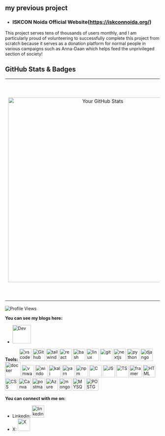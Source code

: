## my previous project

- ### ISKCON Noida Official Website(https://iskconnoida.org/)

This project serves tens of thousands of users monthly, and I am particularly proud of volunteering to successfully complete this project from scratch because it serves as a donation platform for normal people in various campaigns such as Anna-Daan which helps feed the unprivileged section of society!

## GitHub Stats & Badges

<table>
  <tr>
    <!-- GitHub Stats -->
    <td align="center" style="padding: 10px;">
      <img src="https://github-readme-stats.vercel.app/api?username=drvcodenta&show_icons=true&theme=radical" alt="Your GitHub Stats" width="600" />
    </td>
    <!-- Holopin Badges -->
    <td align="center" style="padding: 10px;">
      <a href="https://holopin.io/@drvcodenta">
        <img src="https://holopin.me/drvcodenta" alt="An image of @drvcodenta's Holopin badges" width="700" />
      </a>
    </td>
  </tr>
</table>




![Profile Views](https://komarev.com/ghpvc/?username=drvcodenta&color=brightgreen)

**You can see my blogs here:**
- [<img src='https://cdn6.aptoide.com/imgs/c/c/4/cc4728ef462176c828948f9ce056fa5f_icon.png' alt='Dev' height='60'>](https://dev.to/drvcodenta)


**Tools:**
<img src="https://upload.wikimedia.org/wikipedia/commons/thumb/2/2d/Visual_Studio_Code_1.18_icon.svg/640px-Visual_Studio_Code_1.18_icon.svg.png" alt="vscode" height="40"> 
<img src="https://upload.wikimedia.org/wikipedia/commons/thumb/2/24/Github_logo_svg.svg/640px-Github_logo_svg.svg.png" alt="Github" height="40"> 
<img src="https://upload.wikimedia.org/wikipedia/commons/thumb/d/d5/Tailwind_CSS_Logo.svg/640px-Tailwind_CSS_Logo.svg.png" alt="tailwindcss" height="40"> 
<img src="https://upload.wikimedia.org/wikipedia/commons/thumb/a/a7/React-icon.svg/640px-React-icon.svg.png" alt="react" height="40"> 
<img src="https://upload.wikimedia.org/wikipedia/commons/thumb/8/82/Gnu-bash-logo.svg/640px-Gnu-bash-logo.svg.png" alt="bash" height="40"> 
<img src="https://upload.wikimedia.org/wikipedia/commons/thumb/3/3c/TuxFlat.svg/640px-TuxFlat.svg.png" alt="linux" height="40"> 
<img src="https://upload.wikimedia.org/wikipedia/commons/thumb/e/e0/Git-logo.svg/640px-Git-logo.svg.png" alt="git" height="40"> 
<img src="https://upload.wikimedia.org/wikipedia/commons/thumb/b/ba/Tabler-icons_brand-nextjs.svg/480px-Tabler-icons_brand-nextjs.svg.png" alt="nextjs" height="40">
<img src="https://upload.wikimedia.org/wikipedia/commons/thumb/3/31/Python-logo.png/701px-Python-logo.png" alt="python" height="40">
<img src="https://upload.wikimedia.org/wikipedia/commons/thumb/7/75/Django_logo.svg/640px-Django_logo.svg.png" alt="django" height="40">
<img src="https://upload.wikimedia.org/wikipedia/commons/a/a7/Docker-svgrepo-com.svg" alt="docker" height="50">
<img src="https://upload.wikimedia.org/wikipedia/commons/5/5a/Vmware_workstation_16_icon.svg" alt="vmware workstation pro" height="40">
<img src="https://www.citypng.com/public/uploads/preview/hd-windows-11-logo-icon-transparent-background-701751694967888zqtluh5aaw.png" alt="windows" height="40">
<img src="https://upload.wikimedia.org/wikipedia/commons/2/2b/Kali-dragon-icon.svg" alt="kali" height="40">
<img src="https://upload.wikimedia.org/wikipedia/commons/1/11/Yarn-logo-kitten.svg" alt="yarn" height="40">
<img src="https://upload.wikimedia.org/wikipedia/commons/d/db/Npm-logo.svg" alt="npm" height="40">
<img src="https://upload.wikimedia.org/wikipedia/commons/1/19/C_Logo.png" alt="C" height="40">
<img src="https://upload.wikimedia.org/wikipedia/commons/9/99/Unofficial_JavaScript_logo_2.svg" alt="JS" height="40">
<img src="https://upload.wikimedia.org/wikipedia/commons/4/4c/Typescript_logo_2020.svg" alt="TS" height="40">
<img src="https://cdn.worldvectorlogo.com/logos/framer-motion.svg" alt="framer motion" height="40">
<img src="https://upload.wikimedia.org/wikipedia/commons/6/61/HTML5_logo_and_wordmark.svg" alt="HTML" height="40">
<img src="https://upload.wikimedia.org/wikipedia/commons/3/3d/CSS.3.svg" alt="CSS" height="40">
<img src="https://logos-world.net/wp-content/uploads/2020/02/Canva-Logo.png" alt="Canva" height="40">
<img src="https://upload.wikimedia.org/wikipedia/commons/c/c2/Postman_%28software%29.png" alt="postman" height="40">
<img src="https://upload.wikimedia.org/wikipedia/commons/c/cb/New-azure-logo-square.png" alt="Azure" height="40">
<img src="https://upload.wikimedia.org/wikipedia/commons/0/00/Mongodb-svgrepo-com.svg" alt="mongodb" height="40">
<img src="https://upload.wikimedia.org/wikipedia/commons/0/0a/MySQL_textlogo.svg" alt="MYSQL" height="40" width = "40">
<img src="https://upload.wikimedia.org/wikipedia/commons/2/29/Postgresql_elephant.svg" alt="POSTGRESQL" height="40">


**You can connect with me on:**
- Linkedin: [<img src='https://upload.wikimedia.org/wikipedia/commons/thumb/e/e6/729101_linkedin_icon.png/640px-729101_linkedin_icon.png' alt='linkedin id' height='40'>](https://www.linkedin.com/in/dhruv-trivedi-06a767228?utm_source=share&utm_campaign=share_via&utm_content=profile&utm_medium=android_app)
- X: [<img src='https://upload.wikimedia.org/wikipedia/commons/thumb/5/57/X_logo_2023_%28white%29.png/640px-X_logo_2023_%28white%29.png' alt='X' height='40'>](https://twitter.com/DhruvTr89566170)
